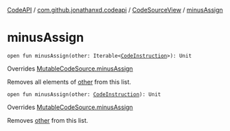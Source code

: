[CodeAPI](../../index.md) / [com.github.jonathanxd.codeapi](../index.md) / [CodeSourceView](index.md) / [minusAssign](.)

# minusAssign

`open fun minusAssign(other: Iterable<`[`CodeInstruction`](../-code-instruction.md)`>): Unit`

Overrides [MutableCodeSource.minusAssign](../-mutable-code-source/minus-assign.md)

Removes all elements of [other](minus-assign.md#com.github.jonathanxd.codeapi.CodeSourceView$minusAssign(kotlin.collections.Iterable((com.github.jonathanxd.codeapi.CodeInstruction)))/other) from this list.

`open fun minusAssign(other: `[`CodeInstruction`](../-code-instruction.md)`): Unit`

Overrides [MutableCodeSource.minusAssign](../-mutable-code-source/minus-assign.md)

Removes [other](minus-assign.md#com.github.jonathanxd.codeapi.CodeSourceView$minusAssign(com.github.jonathanxd.codeapi.CodeInstruction)/other) from this list.

